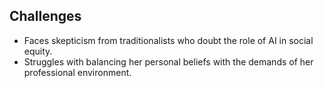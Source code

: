 ## Challenges
- Faces skepticism from traditionalists who doubt the role of AI in social equity.
- Struggles with balancing her personal beliefs with the demands of her professional environment.
